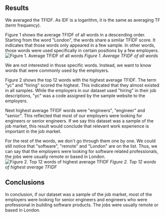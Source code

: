 ## Results

We averaged the TFIDF. As IDF is a logarithm, it is the same as averaging TF (term frequency).<br>

Figure 1 shows the average TFIDF of all words in a descending order. Starting from the word "London",
the words share a similar TFIDF score. It indicates that those words only appeared in a few sample.
In other words, those words were used specifically in certain positions by a few employers.
![Figure 1. Average TFIDF of all words](https://github.com/KaverH/Web-Scraper-1/blob/main/TFIDF_all%20words.png)
*Figure 1. Average TFIDF of all words*

We are not interested in those specific words. Instead, we want to know words that were commonly used by the employers.<br>

Figure 2 shows the top 12 words with the highest average TFIDF. The term "yc" and "hiring" scored the highest. This indicated that they almost existed in all samples.
While the employers in our dataset used "hiring" in their job descriptions, "yc" was a code assigned by the sample website to the employers.<br>

Next highest average TFIDF words were "engineers", "engineer" and "senior". This reflected that most of our employers were looking for engineers or senior engineers.
If we say this dataset was a sample of the job market, this result would conclude that relevant work experience is important in the job market.<br>

For the rest of the words, we don't go through them one by one. We could still notice that "software", "remote" and "London" are on the list. 
Thus, we can say that the employers were looking for software related professionals, the jobs were usually remote or based in London.
![Figure 2. Top 12 words of highest average TFIDF](https://github.com/KaverH/Web-Scraper-1/blob/main/TFIDF_12.png)
*Figure 2. Top 12 words of highest average TFIDF*

## Conclusions
In conclusion, if our dataset was a sample of the job market, most of the employers were looking for senior engineers and engineers who were professional in building software products.
The jobs were usually remote or based in London.
